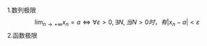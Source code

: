 1.数列极限
$$
\lim_{n\to +\infty}x_n=a \Leftrightarrow\forall\varepsilon>0, \exists N,当N>0时，有|x_n-a|<\varepsilon
$$
2.函数极限